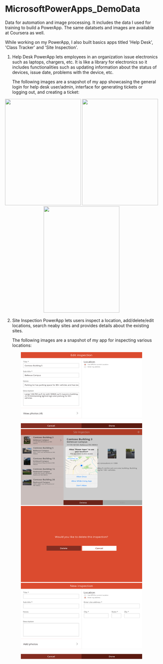 # MicrosoftPowerApps_DemoData

Data for automation and image processing. It includes the data I used for training to build a PowerApp. The same datatsets and images are available at Coursera as well.

While working on my PowerApp, I also built basics apps titled 'Help Desk', 'Class Tracker' and 'Site Inspection'.

1. Help Desk PowerApp lets employees in an organization issue electronics such as laptops, chargers, etc. It is like a library for electronics so it includes functionalities such as updating information about the status of devices, issue date, problems with the device, etc.

   The following images are a snapshot of my app showcasing the general login for help desk user/admin, interface for generating tickets or logging out, and creating a ticket:

<body>
<p align="center">
<img src="https://user-images.githubusercontent.com/43586452/109267342-429cdc80-77be-11eb-9b7b-8415efcaf52c.jpeg" width="250" height="350">
<img src="https://user-images.githubusercontent.com/43586452/109770066-ed8f0b00-7baf-11eb-9fec-24a746aef1e0.jpeg" width="250" height="350">        
<img src="https://user-images.githubusercontent.com/43586452/110077411-eb0cec80-7d3a-11eb-933b-c221716c042b.jpeg" width="250" height="350">
</p>
</body>

2. Site Inspection PowerApp lets users inspect a location, add/delete/edit locations, search neaby sites and provides details about the existing sites.

    The following images are a snapshot of my app for inspecting various locations:

<body>
<p align="center">
<img src="https://github.com/juhikushwah/MicrosoftPowerApps_DemoData/blob/main/img/SiteInspection/IMG-0450.PNG" width="400" height="250">
<img src="https://github.com/juhikushwah/MicrosoftPowerApps_DemoData/blob/main/img/SiteInspection/IMG-0448.PNG" width="400" height="250">
<img src="https://github.com/juhikushwah/MicrosoftPowerApps_DemoData/blob/main/img/SiteInspection/IMG-0449.PNG" width="400" height="250">
<img src="https://github.com/juhikushwah/MicrosoftPowerApps_DemoData/blob/main/img/SiteInspection/IMG-0452.PNG" width="400" height="250">   
</p>

</body>
